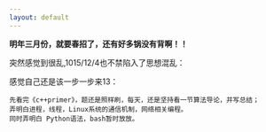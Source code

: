 ```yaml
---
layout: default
---
```


**明年三月份，就要春招了，还有好多锅没有背啊！！**

突然感觉到很乱,1015/12/4也不禁陷入了思想混乱：

感觉自己还是该一步一步来13：

	先看完《c++primer》，题还是照样刷，每天，还是坚持看一节算法导论，并写总结；
    弄明白进程，线程，Linux系统的通信机制，网络相关编程。
    同时弄明白 Python语法，bash暂时放放。